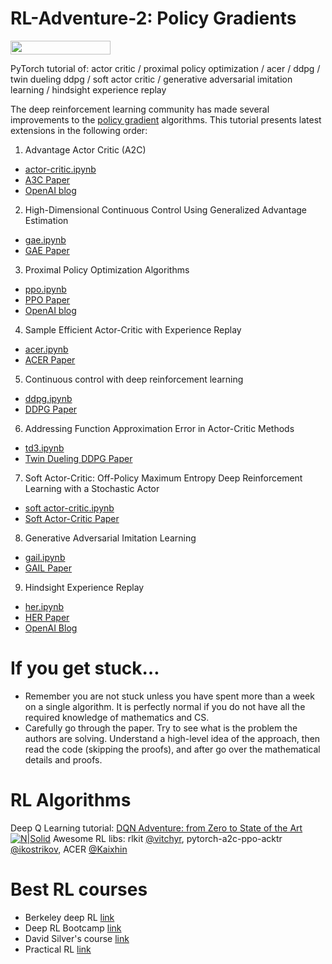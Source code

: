 # RL-Adventure-2: Policy Gradients

<img width="160px" height="22px" href="https://github.com/pytorch/pytorch" src="https://pp.userapi.com/c847120/v847120960/82b4/xGBK9pXAkw8.jpg">


PyTorch tutorial of: actor critic / proximal policy optimization / acer / ddpg / twin dueling ddpg / soft actor critic / generative adversarial imitation learning / hindsight experience replay

The deep reinforcement learning community has made several improvements to the [policy gradient](http://rll.berkeley.edu/deeprlcourse/f17docs/lecture_4_policy_gradient.pdf) algorithms. This tutorial presents latest extensions in the following order: 

1. Advantage Actor Critic (A2C)
 - [actor-critic.ipynb]()
 - [A3C Paper](https://www.cs.toronto.edu/~vmnih/docs/dqn.pdf) 
 - [OpenAI blog](https://blog.openai.com/baselines-acktr-a2c/#a2canda3c)
  2. High-Dimensional Continuous Control Using Generalized Advantage Estimation
  - [gae.ipynb]()
  - [GAE Paper](https://arxiv.org/abs/1506.02438)
  3.  Proximal Policy Optimization Algorithms 
  - [ppo.ipynb]()
  - [PPO Paper](https://arxiv.org/abs/1707.06347)
  - [OpenAI blog](https://blog.openai.com/openai-baselines-ppo/)
  4.  Sample Efficient Actor-Critic with Experience Replay 
  - [acer.ipynb]()
  - [ACER Paper](https://arxiv.org/abs/1611.01224)
  5.  Continuous control with deep reinforcement learning
  - [ddpg.ipynb]()
  - [DDPG Paper](https://arxiv.org/abs/1509.02971)
  6. Addressing Function Approximation Error in Actor-Critic Methods
  - [td3.ipynb]()
  - [Twin Dueling DDPG Paper](https://arxiv.org/abs/1802.09477)
  7. Soft Actor-Critic: Off-Policy Maximum Entropy Deep Reinforcement Learning with a Stochastic Actor 
  - [soft actor-critic.ipynb]()
  - [Soft Actor-Critic Paper](https://arxiv.org/abs/1801.01290)
  8.  Generative Adversarial Imitation Learning 
  - [gail.ipynb]()
  - [GAIL Paper]()
  9.  Hindsight Experience Replay
  - [her.ipynb]()
  - [HER Paper](https://arxiv.org/abs/1707.01495)
  - [OpenAI Blog](https://blog.openai.com/ingredients-for-robotics-research/#understandingher)

# If you get stuck… 
- Remember you are not stuck unless you have spent more than a week on a single algorithm. It is perfectly normal if you do not have all the required knowledge of mathematics and CS.
- Carefully go through the paper. Try to see what is the problem the authors are solving. Understand a high-level idea of the approach, then read the code (skipping the proofs), and after go over the mathematical details and proofs.

# RL Algorithms
Deep Q Learning tutorial: [DQN Adventure: from Zero to State of the Art](https://github.com/higgsfield/RL-Adventure)
[![N|Solid](https://planspace.org/20170830-berkeley_deep_rl_bootcamp/img/annotated.jpg)]()
Awesome RL libs: rlkit [@vitchyr](https://github.com/vitchyr), pytorch-a2c-ppo-acktr [@ikostrikov](https://github.com/ikostrikov),
ACER [@Kaixhin](https://github.com/Kaixhin)

# Best RL courses
- Berkeley deep RL [link](http://rll.berkeley.edu/deeprlcourse/)
- Deep RL Bootcamp [link](https://sites.google.com/view/deep-rl-bootcamp/lectures)
- David Silver's course [link](http://www0.cs.ucl.ac.uk/staff/d.silver/web/Teaching.html)
- Practical RL [link](https://github.com/yandexdataschool/Practical_RL)
